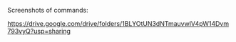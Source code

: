 Screenshots of commands:

https://drive.google.com/drive/folders/1BLYOtUN3dNTmauvwlV4pW14Dvm793vyQ?usp=sharing
